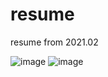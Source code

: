 # resume
resume from 2021.02


![image](https://user-images.githubusercontent.com/33425695/128119801-817713c1-fec9-4cd0-a925-271fb427d847.png)
![image](https://user-images.githubusercontent.com/33425695/128119819-b49a902e-f8ca-4fab-aff9-f40421cfc99e.png)
